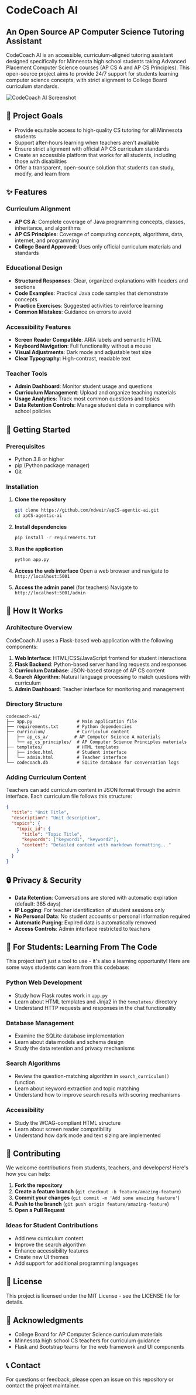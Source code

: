 # CodeCoach AI

## An Open Source AP Computer Science Tutoring Assistant

CodeCoach AI is an accessible, curriculum-aligned tutoring assistant designed specifically for Minnesota high school students taking Advanced Placement Computer Science courses (AP CS A and AP CS Principles). This open-source project aims to provide 24/7 support for students learning computer science concepts, with strict alignment to College Board curriculum standards.

![CodeCoach AI Screenshot](https://raw.githubusercontent.com/ndweir/apCS-agentic-ai/main/docs/images/screenshot.png)

## 🎯 Project Goals

- Provide equitable access to high-quality CS tutoring for all Minnesota students
- Support after-hours learning when teachers aren't available
- Ensure strict alignment with official AP CS curriculum standards
- Create an accessible platform that works for all students, including those with disabilities
- Offer a transparent, open-source solution that students can study, modify, and learn from

## ✨ Features

### Curriculum Alignment
- **AP CS A**: Complete coverage of Java programming concepts, classes, inheritance, and algorithms
- **AP CS Principles**: Coverage of computing concepts, algorithms, data, internet, and programming
- **College Board Approved**: Uses only official curriculum materials and standards

### Educational Design
- **Structured Responses**: Clear, organized explanations with headers and sections
- **Code Examples**: Practical Java code samples that demonstrate concepts
- **Practice Exercises**: Suggested activities to reinforce learning
- **Common Mistakes**: Guidance on errors to avoid

### Accessibility Features
- **Screen Reader Compatible**: ARIA labels and semantic HTML
- **Keyboard Navigation**: Full functionality without a mouse
- **Visual Adjustments**: Dark mode and adjustable text size
- **Clear Typography**: High-contrast, readable text

### Teacher Tools
- **Admin Dashboard**: Monitor student usage and questions
- **Curriculum Management**: Upload and organize teaching materials
- **Usage Analytics**: Track most common questions and topics
- **Data Retention Controls**: Manage student data in compliance with school policies

## 🚀 Getting Started

### Prerequisites
- Python 3.8 or higher
- pip (Python package manager)
- Git

### Installation

1. **Clone the repository**
   ```bash
   git clone https://github.com/ndweir/apCS-agentic-ai.git
   cd apCS-agentic-ai
   ```

2. **Install dependencies**
   ```bash
   pip install -r requirements.txt
   ```

3. **Run the application**
   ```bash
   python app.py
   ```

4. **Access the web interface**
   Open a web browser and navigate to `http://localhost:5001`

5. **Access the admin panel** (for teachers)
   Navigate to `http://localhost:5001/admin`

## 🧠 How It Works

### Architecture Overview

CodeCoach AI uses a Flask-based web application with the following components:

1. **Web Interface**: HTML/CSS/JavaScript frontend for student interactions
2. **Flask Backend**: Python-based server handling requests and responses
3. **Curriculum Database**: JSON-based storage of AP CS content
4. **Search Algorithm**: Natural language processing to match questions with curriculum
5. **Admin Dashboard**: Teacher interface for monitoring and management

### Directory Structure

```
codecaoch-ai/
├── app.py                 # Main application file
├── requirements.txt       # Python dependencies
├── curriculum/            # Curriculum content
│   ├── ap_cs_a/          # AP Computer Science A materials
│   └── ap_cs_principles/  # AP Computer Science Principles materials
├── templates/             # HTML templates
│   ├── index.html         # Student interface
│   └── admin.html         # Teacher interface
└── codecoach.db           # SQLite database for conversation logs
```

### Adding Curriculum Content

Teachers can add curriculum content in JSON format through the admin interface. Each curriculum file follows this structure:

```json
{
  "title": "Unit Title",
  "description": "Unit description",
  "topics": {
    "topic_id": {
      "title": "Topic Title",
      "keywords": ["keyword1", "keyword2"],
      "content": "Detailed content with markdown formatting..."
    }
  }
}
```

## 🔒 Privacy & Security

- **Data Retention**: Conversations are stored with automatic expiration (default: 365 days)
- **IP Logging**: For teacher identification of student sessions only
- **No Personal Data**: No student accounts or personal information required
- **Automatic Purging**: Expired data is automatically removed
- **Access Controls**: Admin interface restricted to teachers

## 🧪 For Students: Learning From The Code

This project isn't just a tool to use - it's also a learning opportunity! Here are some ways students can learn from this codebase:

### Python Web Development
- Study how Flask routes work in `app.py`
- Learn about HTML templates and Jinja2 in the `templates/` directory
- Understand HTTP requests and responses in the chat functionality

### Database Management
- Examine the SQLite database implementation
- Learn about data models and schema design
- Study the data retention and privacy mechanisms

### Search Algorithms
- Review the question-matching algorithm in `search_curriculum()` function
- Learn about keyword extraction and topic matching
- Understand how to improve search results with scoring mechanisms

### Accessibility
- Study the WCAG-compliant HTML structure
- Learn about screen reader compatibility
- Understand how dark mode and text sizing are implemented

## 🤝 Contributing

We welcome contributions from students, teachers, and developers! Here's how you can help:

1. **Fork the repository**
2. **Create a feature branch** (`git checkout -b feature/amazing-feature`)
3. **Commit your changes** (`git commit -m 'Add some amazing feature'`)
4. **Push to the branch** (`git push origin feature/amazing-feature`)
5. **Open a Pull Request**

### Ideas for Student Contributions
- Add new curriculum content
- Improve the search algorithm
- Enhance accessibility features
- Create new UI themes
- Add support for additional programming languages

## 📝 License

This project is licensed under the MIT License - see the LICENSE file for details.

## 🙏 Acknowledgments

- College Board for AP Computer Science curriculum materials
- Minnesota high school CS teachers for curriculum guidance
- Flask and Bootstrap teams for the web framework and UI components

## 📞 Contact

For questions or feedback, please open an issue on this repository or contact the project maintainer.
